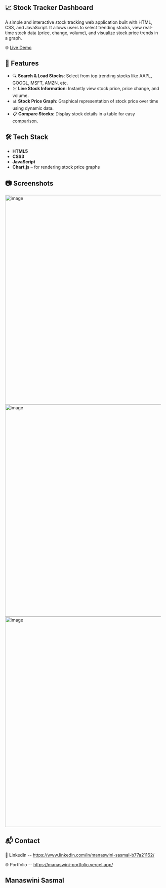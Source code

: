 ## 📈 Stock Tracker Dashboard

A simple and interactive stock tracking web application built with HTML, CSS, and JavaScript. It allows users to select trending stocks, view real-time stock data (price, change, volume), and visualize stock price trends in a graph.

🌐 [Live Demo](https://monisasmal.github.io/Stock-Tracker-JS/)

## 🚀 Features

- 🔍 **Search & Load Stocks**: Select from top trending stocks like AAPL, GOOGL, MSFT, AMZN, etc.
- 💹 **Live Stock Information**: Instantly view stock price, price change, and volume.
- 📊 **Stock Price Graph**: Graphical representation of stock price over time using dynamic data.
- 📋 **Compare Stocks**: Display stock details in a table for easy comparison.

## 🛠️ Tech Stack

- **HTML5**
- **CSS3**
- **JavaScript**
- **Chart.js** – for rendering stock price graphs

## 📷 Screenshots
<img width="1356" height="677" alt="image" src="https://github.com/user-attachments/assets/bef3e26d-43ee-4f0d-ae2b-b1701d517269" />
<img width="1366" height="686" alt="image" src="https://github.com/user-attachments/assets/1fd28cb9-7141-4b0f-8def-b6b73de66918" />
<img width="1366" height="680" alt="image" src="https://github.com/user-attachments/assets/76ee7593-221f-449e-9206-b3bfe85b3ab6" />

## 📬 Contact

📧 LinkedIn -- https://www.linkedin.com/in/manaswini-sasmal-b77a21162/

🌐 Portfolio -- https://manaswini-portfolio.vercel.app/

## Manaswini Sasmal


